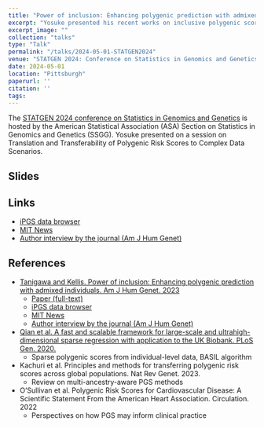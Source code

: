 ```yaml
---
title: "Power of inclusion: Enhancing polygenic prediction with admixed individuals"
excerpt: "Yosuke presented his recent works on inclusive polygenic score (iPGS) at ASA STATGEN 2024."
excerpt_image: ""
collection: "talks"
type: "Talk"
permalink: "/talks/2024-05-01-STATGEN2024"
venue: "STATGEN 2024: Conference on Statistics in Genomics and Genetics"
date: 2024-05-01
location: "Pittsburgh"
paperurl: ''
citation: ''
tags:
---
```


The [STATGEN 2024 conference on Statistics in Genomics and Genetics](https://www.sph.pitt.edu/statgen-2024-conference-statistics-genomics-and-genetics) is hosted by the American Statistical Association (ASA) Section on Statistics in Genomics and Genetics (SSGG).
Yosuke presented on a session on Translation and Transferability of Polygenic Risk Scores to Complex Data Scenarios.

## Slides



## Links

- [iPGS data browser](https://ipgs.mit.edu)
- [MIT News](https://news.mit.edu/2023/making-genetic-prediction-models-more-inclusive-1026)
- [Author interview by the journal (Am J Hum Genet)](https://www.ashg.org/careers-learning/career-interviews/inside-ajhg-with-yosuke-tanigawa/)

## References

- [Tanigawa and Kellis. Power of inclusion: Enhancing polygenic prediction with admixed individuals. Am J Hum Genet. 2023](/publication/2023-10-26-ipgs)
  - [Paper (full-text)](https://doi.org/10.1016/j.ajhg.2023.09.013)
  - [iPGS data browser](https://ipgs.mit.edu)
  - [MIT News](https://news.mit.edu/2023/making-genetic-prediction-models-more-inclusive-1026)
  - [Author interview by the journal (Am J Hum Genet)](https://www.ashg.org/careers-learning/career-interviews/inside-ajhg-with-yosuke-tanigawa/)
- [Qian et al. A fast and scalable framework for large-scale and ultrahigh-dimensional sparse regression with application to the UK Biobank. PLoS Gen. 2020.](/publication/2020-10-23-snpnet)
  - Sparse polygenic scores from individual-level data, BASIL algorithm
- Kachuri et al. Principles and methods for transferring polygenic risk scores across global populations. Nat Rev Genet. 2023.
  - Review on multi-ancestry-aware PGS methods
- O’Sullivan et al. Polygenic Risk Scores for Cardiovascular Disease: A Scientific Statement From the American Heart Association. Circulation. 2022
  - Perspectives on how PGS may inform clinical practice
